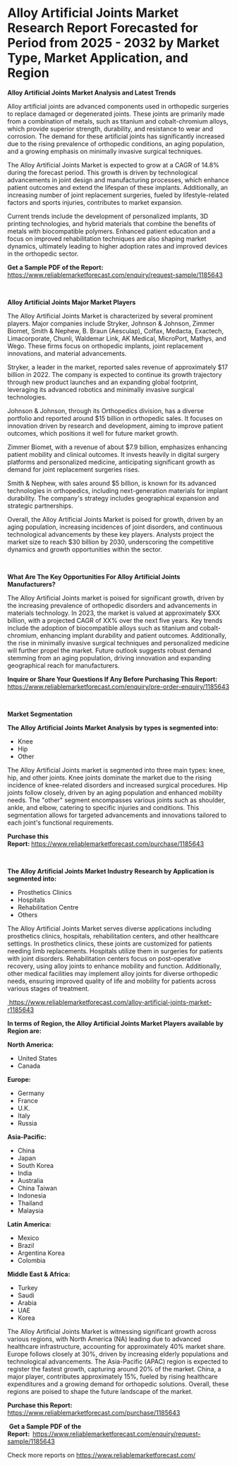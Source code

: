 <p><h1>Alloy Artificial Joints Market Research Report Forecasted for Period from 2025 -  2032 by Market Type, Market Application, and Region</h1></p><p><strong>Alloy Artificial Joints Market Analysis and Latest Trends</strong></p>
<p><p>Alloy artificial joints are advanced components used in orthopedic surgeries to replace damaged or degenerated joints. These joints are primarily made from a combination of metals, such as titanium and cobalt-chromium alloys, which provide superior strength, durability, and resistance to wear and corrosion. The demand for these artificial joints has significantly increased due to the rising prevalence of orthopedic conditions, an aging population, and a growing emphasis on minimally invasive surgical techniques.</p><p>The Alloy Artificial Joints Market is expected to grow at a CAGR of 14.8% during the forecast period. This growth is driven by technological advancements in joint design and manufacturing processes, which enhance patient outcomes and extend the lifespan of these implants. Additionally, an increasing number of joint replacement surgeries, fueled by lifestyle-related factors and sports injuries, contributes to market expansion.</p><p>Current trends include the development of personalized implants, 3D printing technologies, and hybrid materials that combine the benefits of metals with biocompatible polymers. Enhanced patient education and a focus on improved rehabilitation techniques are also shaping market dynamics, ultimately leading to higher adoption rates and improved devices in the orthopedic sector.</p></p>
<p><strong>Get a Sample PDF of the Report:&nbsp;</strong> <a href="https://www.reliablemarketforecast.com/enquiry/request-sample/1185643?utm_campaign=2015&utm_medium=2&utm_source=Github&utm_content=ia&utm_term=11012025&utm_id=alloy-artificial-joints">https://www.reliablemarketforecast.com/enquiry/request-sample/1185643</a></p>
<p>&nbsp;</p>
<p><strong>Alloy Artificial Joints Major Market Players</strong></p>
<p><p>The Alloy Artificial Joints Market is characterized by several prominent players. Major companies include Stryker, Johnson & Johnson, Zimmer Biomet, Smith & Nephew, B. Braun (Aesculap), Colfax, Medacta, Exactech, Limacorporate, Chunli, Waldemar Link, AK Medical, MicroPort, Mathys, and Wego. These firms focus on orthopedic implants, joint replacement innovations, and material advancements.</p><p>Stryker, a leader in the market, reported sales revenue of approximately $17 billion in 2022. The company is expected to continue its growth trajectory through new product launches and an expanding global footprint, leveraging its advanced robotics and minimally invasive surgical technologies.</p><p>Johnson & Johnson, through its Orthopedics division, has a diverse portfolio and reported around $15 billion in orthopedic sales. It focuses on innovation driven by research and development, aiming to improve patient outcomes, which positions it well for future market growth.</p><p>Zimmer Biomet, with a revenue of about $7.9 billion, emphasizes enhancing patient mobility and clinical outcomes. It invests heavily in digital surgery platforms and personalized medicine, anticipating significant growth as demand for joint replacement surgeries rises.</p><p>Smith & Nephew, with sales around $5 billion, is known for its advanced technologies in orthopedics, including next-generation materials for implant durability. The company's strategy includes geographical expansion and strategic partnerships.</p><p>Overall, the Alloy Artificial Joints Market is poised for growth, driven by an aging population, increasing incidences of joint disorders, and continuous technological advancements by these key players. Analysts project the market size to reach $30 billion by 2030, underscoring the competitive dynamics and growth opportunities within the sector.</p></p>
<p>&nbsp;</p>
<p><strong>What Are The Key Opportunities For Alloy Artificial Joints Manufacturers?</strong></p>
<p><p>The Alloy Artificial Joints market is poised for significant growth, driven by the increasing prevalence of orthopedic disorders and advancements in materials technology. In 2023, the market is valued at approximately $XX billion, with a projected CAGR of XX% over the next five years. Key trends include the adoption of biocompatible alloys such as titanium and cobalt-chromium, enhancing implant durability and patient outcomes. Additionally, the rise in minimally invasive surgical techniques and personalized medicine will further propel the market. Future outlook suggests robust demand stemming from an aging population, driving innovation and expanding geographical reach for manufacturers.</p></p>
<p><strong>Inquire or Share Your Questions If Any Before Purchasing This Report:</strong> <a href="https://www.reliablemarketforecast.com/enquiry/pre-order-enquiry/1185643?utm_campaign=2015&utm_medium=2&utm_source=Github&utm_content=ia&utm_term=11012025&utm_id=alloy-artificial-joints">https://www.reliablemarketforecast.com/enquiry/pre-order-enquiry/1185643</a></p>
<p>&nbsp;</p>
<p><strong>Market Segmentation</strong></p>
<p><strong>The Alloy Artificial Joints Market Analysis by types is segmented into:</strong></p>
<p><ul><li>Knee</li><li>Hip</li><li>Other</li></ul></p>
<p><p>The Alloy Artificial Joints market is segmented into three main types: knee, hip, and other joints. Knee joints dominate the market due to the rising incidence of knee-related disorders and increased surgical procedures. Hip joints follow closely, driven by an aging population and enhanced mobility needs. The "other" segment encompasses various joints such as shoulder, ankle, and elbow, catering to specific injuries and conditions. This segmentation allows for targeted advancements and innovations tailored to each joint's functional requirements.</p></p>
<p><strong>Purchase this Report:&nbsp;</strong><a href="https://www.reliablemarketforecast.com/purchase/1185643?utm_campaign=2015&utm_medium=2&utm_source=Github&utm_content=ia&utm_term=11012025&utm_id=alloy-artificial-joints">https://www.reliablemarketforecast.com/purchase/1185643</a></p>
<p>&nbsp;</p>
<p><strong>The Alloy Artificial Joints Market Industry Research by Application is segmented into:</strong></p>
<p><ul><li>Prosthetics Clinics</li><li>Hospitals</li><li>Rehabilitation Centre</li><li>Others</li></ul></p>
<p><p>The Alloy Artificial Joints Market serves diverse applications including prosthetics clinics, hospitals, rehabilitation centers, and other healthcare settings. In prosthetics clinics, these joints are customized for patients needing limb replacements. Hospitals utilize them in surgeries for patients with joint disorders. Rehabilitation centers focus on post-operative recovery, using alloy joints to enhance mobility and function. Additionally, other medical facilities may implement alloy joints for diverse orthopedic needs, ensuring improved quality of life and mobility for patients across various stages of treatment.</p></p>
<p><a href="https://www.reliablemarketforecast.com/alloy-artificial-joints-market-r1185643?utm_campaign=2015&utm_medium=2&utm_source=Github&utm_content=ia&utm_term=11012025&utm_id=alloy-artificial-joints">&nbsp;https://www.reliablemarketforecast.com/alloy-artificial-joints-market-r1185643</a></p>
<p><strong>In terms of Region, the Alloy Artificial Joints Market Players available by Region are:</strong></p>
<p>
    <p> <strong> North America: </strong>
        <ul>
            <li>United States</li>
            <li>Canada</li>
        </ul>
        </p> 
    <p> <strong> Europe: </strong>
        <ul>
            <li>Germany</li>
            <li>France</li>
            <li>U.K.</li>
            <li>Italy</li>
            <li>Russia</li>
        </ul>
        </p> 
    <p> <strong> Asia-Pacific: </strong>
        <ul>
            <li>China</li>
            <li>Japan</li>
            <li>South Korea</li>
            <li>India</li>
            <li>Australia</li>
            <li>China Taiwan</li>
            <li>Indonesia</li>
            <li>Thailand</li>
            <li>Malaysia</li>
        </ul>
        </p> 
    <p> <strong> Latin America: </strong>
        <ul>
            <li>Mexico</li>
            <li>Brazil</li>
            <li>Argentina Korea</li>
            <li>Colombia</li>
        </ul>
        </p> 
    <p> <strong> Middle East & Africa: </strong>
        <ul>
            <li>Turkey</li>
            <li>Saudi</li>
            <li>Arabia</li>
            <li>UAE</li>
            <li>Korea</li>
        </ul>
    </p>
    </p>
<p><p>The Alloy Artificial Joints Market is witnessing significant growth across various regions, with North America (NA) leading due to advanced healthcare infrastructure, accounting for approximately 40% market share. Europe follows closely at 30%, driven by increasing elderly populations and technological advancements. The Asia-Pacific (APAC) region is expected to register the fastest growth, capturing around 20% of the market. China, a major player, contributes approximately 15%, fueled by rising healthcare expenditures and a growing demand for orthopedic solutions. Overall, these regions are poised to shape the future landscape of the market.</p></p>
<p><strong>Purchase this Report: </strong><a href="https://www.reliablemarketforecast.com/purchase/1185643?utm_campaign=2015&utm_medium=2&utm_source=Github&utm_content=ia&utm_term=11012025&utm_id=alloy-artificial-joints">https://www.reliablemarketforecast.com/purchase/1185643</a></p>
<p>&nbsp;<strong>Get a Sample PDF of the Report:&nbsp;&nbsp;</strong><a href="https://www.reliablemarketforecast.com/enquiry/request-sample/1185643?utm_campaign=2015&utm_medium=2&utm_source=Github&utm_content=ia&utm_term=11012025&utm_id=alloy-artificial-joints">https://www.reliablemarketforecast.com/enquiry/request-sample/1185643</a></p>
<p><strong></strong></p>
<p>Check more reports on <a href="https://www.reliablemarketforecast.com/?utm_campaign=2015&utm_medium=2&utm_source=Github&utm_content=ia&utm_term=11012025&utm_id=alloy-artificial-joints">https://www.reliablemarketforecast.com/</a></p>